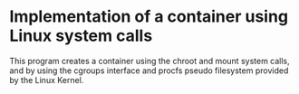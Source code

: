 Implementation of a container using Linux system calls
======================================================

This program creates a container using the chroot and mount
system calls, and by using the cgroups interface and procfs
pseudo filesystem provided by the Linux Kernel.
